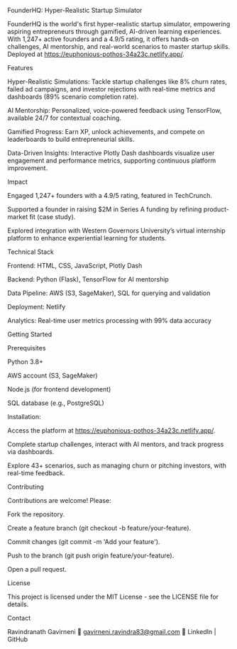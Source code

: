 FounderHQ: Hyper-Realistic Startup Simulator





FounderHQ is the world's first hyper-realistic startup simulator, empowering aspiring entrepreneurs through gamified, AI-driven learning experiences. With 1,247+ active founders and a 4.9/5 rating, it offers hands-on challenges, AI mentorship, and real-world scenarios to master startup skills. Deployed at https://euphonious-pothos-34a23c.netlify.app/.

Features





Hyper-Realistic Simulations: Tackle startup challenges like 8% churn rates, failed ad campaigns, and investor rejections with real-time metrics and dashboards (89% scenario completion rate).



AI Mentorship: Personalized, voice-powered feedback using TensorFlow, available 24/7 for contextual coaching.



Gamified Progress: Earn XP, unlock achievements, and compete on leaderboards to build entrepreneurial skills.



Data-Driven Insights: Interactive Plotly Dash dashboards visualize user engagement and performance metrics, supporting continuous platform improvement.

Impact





Engaged 1,247+ founders with a 4.9/5 rating, featured in TechCrunch.



Supported a founder in raising $2M in Series A funding by refining product-market fit (case study).



Explored integration with Western Governors University’s virtual internship platform to enhance experiential learning for students.

Technical Stack





Frontend: HTML, CSS, JavaScript, Plotly Dash



Backend: Python (Flask), TensorFlow for AI mentorship



Data Pipeline: AWS (S3, SageMaker), SQL for querying and validation



Deployment: Netlify



Analytics: Real-time user metrics processing with 99% data accuracy

Getting Started

Prerequisites





Python 3.8+



AWS account (S3, SageMaker)



Node.js (for frontend development)



SQL database (e.g., PostgreSQL)

Installation:

Access the platform at https://euphonious-pothos-34a23c.netlify.app/.



Complete startup challenges, interact with AI mentors, and track progress via dashboards.



Explore 43+ scenarios, such as managing churn or pitching investors, with real-time feedback.

Contributing

Contributions are welcome! Please:





Fork the repository.



Create a feature branch (git checkout -b feature/your-feature).



Commit changes (git commit -m 'Add your feature').



Push to the branch (git push origin feature/your-feature).



Open a pull request.

License

This project is licensed under the MIT License - see the LICENSE file for details.

Contact

Ravindranath Gavirneni
📧 gavirneni.ravindra83@gmail.com
🔗 LinkedIn | GitHub
